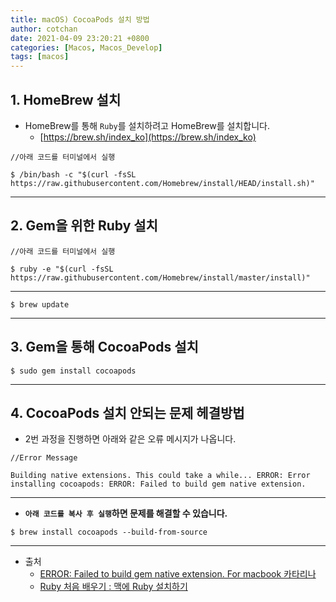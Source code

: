 ```yaml
---
title: macOS) CocoaPods 설치 방법
author: cotchan
date: 2021-04-09 23:20:21 +0800
categories: [Macos, Macos_Develop]
tags: [macos]
---
```


## 1. HomeBrew 설치

+ HomeBrew를 통해 `Ruby`를 설치하려고 HomeBrew를 설치합니다.
  + [https://brew.sh/index_ko](https://brew.sh/index_ko) 

```
//아래 코드를 터미널에서 실행

$ /bin/bash -c "$(curl -fsSL https://raw.githubusercontent.com/Homebrew/install/HEAD/install.sh)"
```

---

## 2. Gem을 위한 Ruby 설치

```
//아래 코드를 터미널에서 실행

$ ruby -e "$(curl -fsSL https://raw.githubusercontent.com/Homebrew/install/master/install)"
```

---

```
$ brew update
```

---

## 3. Gem을 통해 CocoaPods 설치

```
$ sudo gem install cocoapods
```

---

## 4. CocoaPods 설치 안되는 문제 헤결방법

+ 2번 과정을 진행하면 아래와 같은 오류 메시지가 나옵니다.

```
//Error Message

Building native extensions. This could take a while... ERROR: Error installing cocoapods: ERROR: Failed to build gem native extension.
```

---

+ **`아래 코드를 복사 후 실행`하면 문제를 해결할 수 있습니다.**

```
$ brew install cocoapods --build-from-source
```

---

+ 출처
  + [ERROR: Failed to build gem native extension. For macbook 카타리나](https://effectivecode.tistory.com/1435)
  + [Ruby 처음 배우기 : 맥에 Ruby 설치하기](https://smartbase.tistory.com/43)
